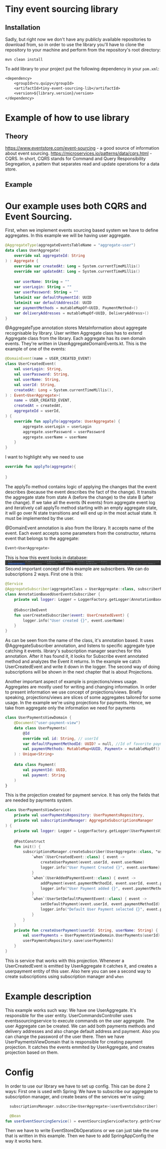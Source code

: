 # Tiny event sourcing library

## Installation
Sadly, but right now we don't have any publicly available repositories to download from, so in order to use the library you'll have to clone the repository to your machine and perform from the repository's root directory:
```
mvn clean install
```

To add library to your project put the following dependency in your `pom.xml`:
```
<dependency>
    <groupId>ru.quipy</groupId>
    <artifactId>tiny-event-sourcing-lib</artifactId>
    <version>${library.version}/version>
</dependency>
```

# Example of how to use library
## Theory
https://www.eventstore.com/event-sourcing - a good source of information about event sourcing.
https://microservices.io/patterns/data/cqrs.html -CQRS. 
In short, CQRS stands for Command and Query Responsibility Segregation, a pattern that separates read and update operations for a data store.

## Example

# Our example uses both CQRS and Event Sourcing.
First, when we implement events sourcing based system we have to define aggregates. In this example we will be having user aggregate.
```kotlin
@AggregateType(aggregateEventsTableName = "aggregate-user")
data class UserAggregate(
    override val aggregateId: String
) : Aggregate {
    override var createdAt: Long = System.currentTimeMillis()
    override var updatedAt: Long = System.currentTimeMillis()

    var userName: String = ""
    var userLogin: String = ""
    var userPassword: String = ""
    lateinit var defaultPaymentId: UUID
    lateinit var defaultAddressId: UUID
    var paymentMethods = mutableMapOf<UUID, PaymentMethod>()
    var deliveryAddresses = mutableMapOf<UUID, DeliveryAddress>()
}
```
@AggregateType annotation stores MetaInformation about aggregate recognisable by library.
User written Aggregate class has to extend Aggregate class from the library.
Each aggregate has its own domain events. They're written in UserAggregateDomainEvents.kt.
This is the example of one of the events:
```kotlin
@DomainEvent(name = USER_CREATED_EVENT)
class UserCreatedEvent(
    val userLogin: String,
    val userPassword: String,
    val userName: String,
    val userId: String,
    createdAt: Long = System.currentTimeMillis(),
) : Event<UserAggregate>(
    name = USER_CREATED_EVENT,
    createdAt = createdAt,
    aggregateId = userId,
) {
    override fun applyTo(aggregate: UserAggregate) {
        aggregate.userLogin = userLogin
        aggregate.userPassword = userPassword
        aggregate.userName = userName
    }
}
```
I want to highlight why we need to use
```kotlin
override fun applyTo(aggregate){
    
}
```
The applyTo method contains logic of applying the changes that the event describes (because the event describes the fact of the change). 
It transits the aggregate state from state A (before the change) to the state B (after the change).
If we take all the events (N events) from aggregate event log and iteratively call applyTo method starting with an empty aggregate state, it will go over N state transitions and will end up in the most actual state.
It must be implemented by the user.

@DomainEvent annotation is also from the library. It accepts name of the event.
Each event accepts some parameters from the constructor, returns event that belongs to the aggregate:
```kotlin
Event<UserAggregate>
```

This is how this event looks in database:
![](Example1.png)
Second important concept of this example are subscribers. We can do subscriptions 2 ways.
First one is this:
```kotlin
@Service
@AggregateSubscriber(aggregateClass = UserAggregate::class, subscriberName = "demo-user-stream")
class AnnotationBasedUserEventsSubscriber {
    private val logger: Logger = LoggerFactory.getLogger(AnnotationBasedUserEventsSubscriber::class.java)

    @SubscribeEvent
    fun userCreatedSubscriber(event: UserCreatedEvent) {
        logger.info("User created {}", event.userName)
    }
}
```
As can be seen from the name of the class, it's annotation based. 
It uses @AggregateSubscriber annotation, and listens to specific aggregate type catching it events. 
library's subscription manager searches for this annotation. After it has found it, it looks for Subscribe event annotated method and analyzes the Event it returns.
In the example we catch UserCreatedEvent and write it down in the logger.
The second way of doing subscriptions will be shown in the next chapter that is about Projections.

Another important aspect of example is projections/views usage. 
Aggregates are mostly used for writing and changing information. 
In order to present information we use concept of projections/views. 
Briefly speaking, projections/views are slices of some aggregates tailored for some usage. 
In the example we're using projections for payments.
Hence, we take from aggregate only the information we need for payments
```kotlin
class UserPaymentsViewDomain {
    @Document("user-payment-view")
    data class UserPayments(
        @Id
        override val id: String, // userId
        var defaultPaymentMethodId: UUID? = null, //Id of favorite payment
        val paymentMethods: MutableMap<UUID, Payment> = mutableMapOf() // map to hold all payments
    ) : Unique<String>

    data class Payment(
        val paymentId: UUID,
        val payment: String
    )
}
```
This is the projection created for payment service. 
It has only the fields that are needed by payments system.
```kotlin
class UserPaymentsViewService(
    private val userPaymentsRepository: UserPaymentsRepository,
    private val subscriptionsManager: AggregateSubscriptionsManager
) {
    private val logger: Logger = LoggerFactory.getLogger(UserPaymentsViewService::class.java)

    @PostConstruct
    fun init() {
        subscriptionsManager.createSubscriber(UserAggregate::class, "userPayments-payment-event-publisher-stream") {
            `when`(UserCreatedEvent::class) { event ->
                createUserPayment(event.userId, event.userName)
                logger.info("User Payment Created {}", event.userName)
            }
            `when`(UserAddedPaymentEvent::class) { event ->
                addPayment(event.paymentMethodId, event.userId, event.paymentMethod)
                logger.info("User Payment added {}", event.paymentMethod)
            }
            `when`(UserSetDefaultPaymentEvent::class) { event ->
                setDefaultPayment(event.userId, event.paymentMethodId)
                logger.info("Default User Payment selected {}", event.paymentMethodId)
            }
        }
    }
    private fun createUserPayment(userId: String, userName: String) {
        val userPayments = UserPaymentsViewDomain.UserPayments(userId)
        userPaymentsRepository.save(userPayments)
    }
}
```
This is service that works with this projection. Whenever a UserCreatedEvent is emitted by  UserAggregate it catches it,
and creates a userpayment entity of this user. Also here you can see a second way to create subscriptions using subscription manager and `when`

# Example description 
This example works such way:
We have one UserAggregate. It's responsible for the user entity.
UserCommandsController uses eventssourcingservice to execute commands on the user aggregate.
The user Aggregate can be created. We can add both payments methods and delivery addresses and also change default address and payment.
Also you can change the password of the user there. Then we have UserPaymentsViewDomain that is responsible for creating payment projection.
It catches the events emmited by UserAggregate, and creates projection based on them.


# Config
In order to use our library we have to set up config. This can be done 2 ways:
First one is used with Spring:
We have to subscribe our aggregate to subscription manager, and create beans of the services we're using:
```kotlin
  subscriptionsManager.subscribe<UserAggregate>(userEventsSubscriber)
```
```kotlin
  @Bean
fun userEventSourcingService() = eventSourcingServiceFactory.getOrCreateService(UserAggregate::class)
```
Then we have to write EventStoreDbOperations or we can just take the one that is written in this example. Then we have to add SpringAppConfig the way it works here.